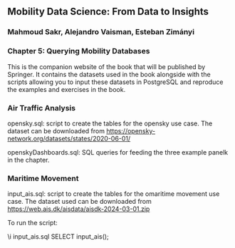 ## Mobility Data Science: From Data to Insights
### Mahmoud Sakr, Alejandro Vaisman, Esteban Zimányi

### Chapter 5: Querying Mobility Databases

This is the companion website of the book that will be published by Springer.
It contains the datasets used in the book alongside with the scripts
allowing you to input these datasets in PostgreSQL and reproduce the
examples and exercises in the book.

### Air Traffic Analysis

opensky.sql: script to create the tables for the opensky use case. 
The dataset can be downloaded from https://opensky-network.org/datasets/states/2020-06-01/

openskyDashboards.sql: SQL queries for feeding the three example panelk in the chapter.

### Maritime Movement

input_ais.sql: script to create the tables for the omaritime movement use case. 
The dataset used can be downloaded from https://web.ais.dk/aisdata/aisdk-2024-03-01.zip

To run the script:

\i input_ais.sql
SELECT input_ais();

